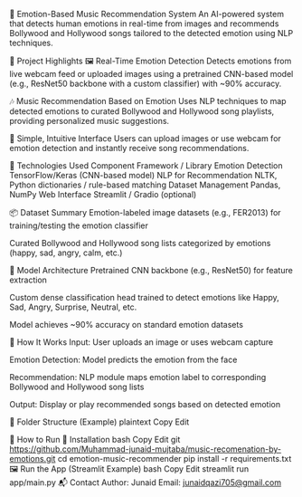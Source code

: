 🎵 Emotion-Based Music Recommendation System
An AI-powered system that detects human emotions in real-time from images and recommends Bollywood and Hollywood songs tailored to the detected emotion using NLP techniques.

🚀 Project Highlights
🖼️ Real-Time Emotion Detection
Detects emotions from live webcam feed or uploaded images using a pretrained CNN-based model (e.g., ResNet50 backbone with a custom classifier) with ~90% accuracy.

🎶 Music Recommendation Based on Emotion
Uses NLP techniques to map detected emotions to curated Bollywood and Hollywood song playlists, providing personalized music suggestions.

💬 Simple, Intuitive Interface
Users can upload images or use webcam for emotion detection and instantly receive song recommendations.

🧰 Technologies Used
Component	Framework / Library
Emotion Detection	TensorFlow/Keras (CNN-based model)
NLP for Recommendation	NLTK, Python dictionaries / rule-based matching
Dataset Management	Pandas, NumPy
Web Interface	Streamlit / Gradio (optional)

📦 Dataset Summary
Emotion-labeled image datasets (e.g., FER2013) for training/testing the emotion classifier

Curated Bollywood and Hollywood song lists categorized by emotions (happy, sad, angry, calm, etc.)

🧠 Model Architecture
Pretrained CNN backbone (e.g., ResNet50) for feature extraction

Custom dense classification head trained to detect emotions like Happy, Sad, Angry, Surprise, Neutral, etc.

Model achieves ~90% accuracy on standard emotion datasets

🎵 How It Works
Input: User uploads an image or uses webcam capture

Emotion Detection: Model predicts the emotion from the face

Recommendation: NLP module maps emotion label to corresponding Bollywood and Hollywood song lists

Output: Display or play recommended songs based on detected emotion

📂 Folder Structure (Example)
plaintext
Copy
Edit

📍 How to Run
🔧 Installation
bash
Copy
Edit
git https://github.com/Muhammad-junaid-mujtaba/music-recomenation-by-emotions.git
cd emotion-music-recommender
pip install -r requirements.txt
🖼️ Run the App (Streamlit Example)
bash
Copy
Edit
streamlit run app/main.py
📬 Contact
Author: Junaid
Email: junaidqazi705@gmail.com
